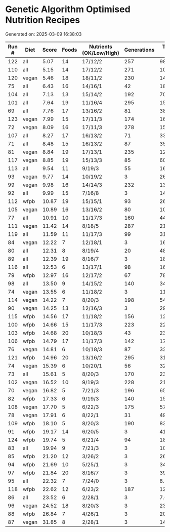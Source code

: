 # Genetic Algorithm Optimised Nutrition Recipes

Generated on: 2025-03-09 16:38:03

| Run # | Diet | Score | Foods | Nutrients (OK/Low/High) | Generations | Time (s) | Filename |
|-------|------|-------|-------|----------------------|------------|----------|----------|
| 122 | all | 5.07 | 14 | 17/12/2 | 257 | 981.8 | [meal_122_20250309_160747.json](recipes/html/meal_122_20250309_160747.html) |
| 110 | all | 5.15 | 14 | 17/12/2 | 271 | 1047.6 | [meal_110_20250309_121140.json](recipes/html/meal_110_20250309_121140.html) |
| 120 | vegan | 5.46 | 18 | 18/11/2 | 230 | 1471.7 | [meal_120_20250309_150657.json](recipes/html/meal_120_20250309_150657.html) |
| 75 | all | 6.43 | 16 | 14/16/1 | 42 | 186.5 | [meal_75_20250309_004657.json](recipes/html/meal_75_20250309_004657.html) |
| 104 | all | 7.13 | 13 | 15/14/2 | 192 | 700.1 | [meal_104_20250309_100658.json](recipes/html/meal_104_20250309_100658.html) |
| 101 | all | 7.64 | 19 | 11/16/4 | 295 | 1526.4 | [meal_101_20250309_090655.json](recipes/html/meal_101_20250309_090655.html) |
| 69 | all | 7.76 | 17 | 13/16/2 | 81 | 383.9 | [meal_69_20250308_220600.json](recipes/html/meal_69_20250308_220600.html) |
| 123 | vegan | 7.99 | 15 | 17/11/3 | 174 | 1687.3 | [meal_123_20250309_160747.json](recipes/html/meal_123_20250309_160747.html) |
| 72 | vegan | 8.09 | 16 | 17/11/3 | 278 | 1548.1 | [meal_72_20250308_230652.json](recipes/html/meal_72_20250308_230652.html) |
| 107 | all | 8.27 | 17 | 16/13/2 | 71 | 334.2 | [meal_107_20250309_110621.json](recipes/html/meal_107_20250309_110621.html) |
| 71 | all | 8.48 | 15 | 16/13/2 | 87 | 357.8 | [meal_71_20250308_230652.json](recipes/html/meal_71_20250308_230652.html) |
| 81 | vegan | 8.84 | 19 | 17/13/1 | 235 | 1277.4 | [meal_81_20250309_015608.json](recipes/html/meal_81_20250309_015608.html) |
| 117 | vegan | 8.85 | 19 | 15/13/3 | 85 | 601.6 | [meal_117_20250309_140447.json](recipes/html/meal_117_20250309_140447.html) |
| 113 | all | 9.54 | 11 | 9/19/3 | 55 | 168.3 | [meal_113_20250309_130710.json](recipes/html/meal_113_20250309_130710.html) |
| 93 | vegan | 9.77 | 14 | 10/19/2 | 3 | 26.4 | [meal_93_20250309_070703.json](recipes/html/meal_93_20250309_070703.html) |
| 99 | vegan | 9.98 | 16 | 14/14/3 | 232 | 1341.2 | [meal_99_20250309_074055.json](recipes/html/meal_99_20250309_074055.html) |
| 92 | all | 9.99 | 15 | 7/16/8 | 3 | 14.9 | [meal_92_20250309_070703.json](recipes/html/meal_92_20250309_070703.html) |
| 112 | wfpb | 10.87 | 19 | 15/15/1 | 93 | 2631.6 | [meal_112_20250309_121140.json](recipes/html/meal_112_20250309_121140.html) |
| 105 | vegan | 10.89 | 16 | 13/16/2 | 80 | 1053.3 | [meal_105_20250309_100658.json](recipes/html/meal_105_20250309_100658.html) |
| 77 | all | 10.91 | 10 | 11/17/3 | 160 | 442.6 | [meal_77_20250309_013616.json](recipes/html/meal_77_20250309_013616.html) |
| 111 | vegan | 11.42 | 14 | 8/18/5 | 287 | 2146.8 | [meal_111_20250309_121140.json](recipes/html/meal_111_20250309_121140.html) |
| 119 | all | 11.59 | 11 | 11/17/3 | 99 | 311.5 | [meal_119_20250309_150657.json](recipes/html/meal_119_20250309_150657.html) |
| 84 | vegan | 12.22 | 7 | 12/18/1 | 3 | 16.0 | [meal_84_20250309_040827.json](recipes/html/meal_84_20250309_040827.html) |
| 80 | all | 12.31 | 8 | 8/19/4 | 20 | 48.0 | [meal_80_20250309_015608.json](recipes/html/meal_80_20250309_015608.html) |
| 89 | all | 12.39 | 19 | 8/16/7 | 3 | 18.6 | [meal_89_20250309_060944.json](recipes/html/meal_89_20250309_060944.html) |
| 116 | all | 12.53 | 6 | 13/17/1 | 98 | 165.0 | [meal_116_20250309_140447.json](recipes/html/meal_116_20250309_140447.html) |
| 79 | wfpb | 12.97 | 16 | 12/17/2 | 67 | 783.6 | [meal_79_20250309_013616.json](recipes/html/meal_79_20250309_013616.html) |
| 98 | all | 13.50 | 9 | 14/15/2 | 140 | 344.7 | [meal_98_20250309_074055.json](recipes/html/meal_98_20250309_074055.html) |
| 74 | vegan | 13.55 | 6 | 11/18/2 | 3 | 11.9 | [meal_74_20250309_081523.json](recipes/html/meal_74_20250309_081523.html) |
| 114 | vegan | 14.22 | 7 | 8/20/3 | 198 | 542.9 | [meal_114_20250309_130710.json](recipes/html/meal_114_20250309_130710.html) |
| 90 | vegan | 14.25 | 13 | 12/16/3 | 3 | 29.5 | [meal_90_20250309_060944.json](recipes/html/meal_90_20250309_060944.html) |
| 115 | wfpb | 14.56 | 17 | 11/18/2 | 156 | 1266.2 | [meal_115_20250309_130710.json](recipes/html/meal_115_20250309_130710.html) |
| 100 | wfpb | 14.66 | 15 | 11/17/3 | 223 | 2238.7 | [meal_100_20250309_074055.json](recipes/html/meal_100_20250309_074055.html) |
| 103 | wfpb | 14.68 | 20 | 10/18/3 | 43 | 2380.9 | [meal_103_20250309_090655.json](recipes/html/meal_103_20250309_090655.html) |
| 106 | wfpb | 14.79 | 17 | 11/17/3 | 142 | 1732.9 | [meal_106_20250309_100658.json](recipes/html/meal_106_20250309_100658.html) |
| 76 | vegan | 14.81 | 6 | 10/18/3 | 87 | 327.8 | [meal_76_20250309_004657.json](recipes/html/meal_76_20250309_004657.html) |
| 121 | wfpb | 14.96 | 20 | 13/16/2 | 295 | 3110.7 | [meal_121_20250309_150657.json](recipes/html/meal_121_20250309_150657.html) |
| 74 | vegan | 15.39 | 6 | 10/20/1 | 56 | 326.4 | [meal_74_20250309_003610.json](recipes/html/meal_74_20250309_003610.html) |
| 73 | all | 15.61 | 5 | 8/20/3 | 170 | 236.5 | [meal_73_20250309_003610.json](recipes/html/meal_73_20250309_003610.html) |
| 102 | vegan | 16.52 | 10 | 9/19/3 | 228 | 2148.1 | [meal_102_20250309_090655.json](recipes/html/meal_102_20250309_090655.html) |
| 70 | vegan | 16.82 | 5 | 7/21/3 | 196 | 651.7 | [meal_70_20250308_220600.json](recipes/html/meal_70_20250308_220600.html) |
| 82 | wfpb | 17.33 | 6 | 9/19/3 | 140 | 1508.3 | [meal_82_20250309_015608.json](recipes/html/meal_82_20250309_015608.html) |
| 108 | vegan | 17.70 | 5 | 6/22/3 | 175 | 571.6 | [meal_108_20250309_110621.json](recipes/html/meal_108_20250309_110621.html) |
| 78 | vegan | 17.91 | 6 | 8/22/1 | 31 | 493.3 | [meal_78_20250309_013616.json](recipes/html/meal_78_20250309_013616.html) |
| 109 | wfpb | 18.10 | 5 | 8/20/3 | 190 | 835.8 | [meal_109_20250309_110621.json](recipes/html/meal_109_20250309_110621.html) |
| 91 | wfpb | 19.17 | 14 | 6/20/5 | 3 | 41.3 | [meal_91_20250309_060944.json](recipes/html/meal_91_20250309_060944.html) |
| 124 | wfpb | 19.74 | 5 | 6/21/4 | 94 | 1815.6 | [meal_124_20250309_160747.json](recipes/html/meal_124_20250309_160747.html) |
| 83 | all | 19.94 | 9 | 7/21/3 | 3 | 10.1 | [meal_83_20250309_040827.json](recipes/html/meal_83_20250309_040827.html) |
| 85 | wfpb | 21.20 | 12 | 3/26/2 | 3 | 26.2 | [meal_85_20250309_040827.json](recipes/html/meal_85_20250309_040827.html) |
| 94 | wfpb | 21.69 | 10 | 5/25/1 | 3 | 34.7 | [meal_94_20250309_070703.json](recipes/html/meal_94_20250309_070703.html) |
| 97 | wfpb | 21.84 | 20 | 8/16/7 | 3 | 39.9 | [meal_97_20250309_071806.json](recipes/html/meal_97_20250309_071806.html) |
| 95 | all | 22.32 | 7 | 7/24/0 | 3 | 8.3 | [meal_95_20250309_071806.json](recipes/html/meal_95_20250309_071806.html) |
| 118 | wfpb | 22.62 | 12 | 6/23/2 | 187 | 1212.1 | [meal_118_20250309_140447.json](recipes/html/meal_118_20250309_140447.html) |
| 86 | all | 23.52 | 6 | 2/28/1 | 3 | 7.6 | [meal_86_20250309_050657.json](recipes/html/meal_86_20250309_050657.html) |
| 96 | vegan | 24.52 | 18 | 8/20/3 | 3 | 23.2 | [meal_96_20250309_071806.json](recipes/html/meal_96_20250309_071806.html) |
| 88 | wfpb | 26.84 | 7 | 4/26/1 | 3 | 20.1 | [meal_88_20250309_050657.json](recipes/html/meal_88_20250309_050657.html) |
| 87 | vegan | 31.85 | 8 | 2/28/1 | 3 | 14.2 | [meal_87_20250309_050657.json](recipes/html/meal_87_20250309_050657.html) |
